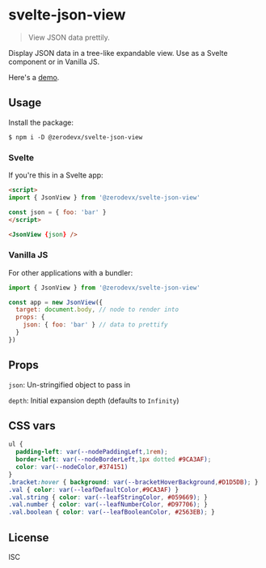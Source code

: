 # svelte-json-view

> View JSON data prettily.

Display JSON data in a tree-like expandable view. Use as a Svelte component or in Vanilla JS.

Here's a [demo](https://zerodevx.github.io/json-pretty-print/?data=H4sIAAAAAAAAA7WaXXOkNhaG7_MrtK692FQaAgIE8tU4tmfjxJ7MepykUklqS4Do1g4NHT5sd1L73_foC2g3bXs83krF0wLpICHpOe854tcvEPoL_kfo6N8iPzpGR8SLKWFBESakIJnvJYkfZn4YHS10NVHl_B4qeqa87E27mMShz1InS7PQCUmWOkkUJg4hHityFjCSpoON9iTrxC2Hdl3Tc3M1ZSWrMnnx6O94QXDiJtS22Iis6xt1b9V1m-Ovv96ULOOrusxd0X0d4PsA27psKesFoSnyLT-ty7qRbdOmvqtsvYqtlcHLuqkY-lDWbLi15DBK1aLga1Zyez2r1xtWbeWN9z9c31ycntg7UE2U8noprbXS2JtN3XQiYy60Gsaxqiv10K989A_qh1-i0KMOjnAy9D7PG962so4fxOikgr6d1n3TLdB5Kf5kt6Is-QK943foit-LrF4g6sX-0Dyt-042Pu9QLofNEavEGq3ZEgyxUvzRM9SKqkObphY5hx9rISuIHG1YIxi8ZsR7aIu4vMxysRGtyES1dNHJmnfTK6jol9ACQX85-qMXKOctb3qwCYXWRdd80_CVepeiQ1lfbpjtlO6PNCdtqkfVRQFWGRJNLyvUZQmN-rJk66xGonJ_a34bJqjhS9F2vOFq7WHPJ44XOV5w4yXHPj3GEXLgl-fZ-iXrRNfn8tXD2nSjIMTUt_fqamlvJp4bJ4TG5lbHlnImflUl9djJgIxtuZJkL8diBlPUr8eyHspYZvmkbr1e13k9qSxn40iVfje9KBoBj5x25C_zr9xL-bgZd5b1DUtFt2LobVlv8yNz_7-LAxb8GQuXNXSboZ9XouNPGsBzBmA_MzlN6BtYaCXfDlZ2xrdsOO9gOckm3_KyhCU92ZN_Q7_UPVqxW44o6quGsxytYcXBNm9dO78Fu61hSvjbphdq-bPNplSdVh2eR1zBo4BgwlOeQgGzh4izC8QizkvDIgtI4NACOBcmReSwNA6cOPPSPCe0oJjMIK5gZTvHuGARhoE77vwXMM728EnG_SSfCrMwh7iDgLs8ub748WqPcLfSVsoV4EpARr8-TLgQS8IRJ0jCYI5wfoROyhRMNyVH1zXLF-g7lvXrlC3Q-543XY2uFeN8j5A9xsEq4Wt0yyUoFNrEBkCRiVzkEkIKc2pvGvZM7ilkAXn0XkWcDexy0akGFSBM_7Fg4m03_r7nTQa7oxN1hUroUQNW9LMUzFr5EAtUF11sWrjP-o4PlXeYJ01b1KkK8Fg7Ii76FhghCW2rtKqfJ6aCQaodyrRnA9L1C6izjPGMQdt3dQuuN7cENxhCHV-D1xq4Di_WRVeaxPxev43JS9RG9ainboFNh6aA5qJzeW3wKvKP5L4Z2s7QwWPBlc56ANMX3QRek5rup5yBjx0fnEF8HITHHj3sDLAbhDSi0YwrcGjgejQmyQFfYKZnJLd-d2OZT1yCkPM_FqfAlwN7WPEV8P9dvUXfsqaB-ejq6kX8Py2ZgNl4z16I_7clX8vl8DPQonk2-kdUTcjve6-Lfs7jnLEgoRxHOY3zh-jHD9CfxHHggx52siLznBBj7qSpzx3ix3maFoz7RTSD_gPqNlh41Aeh8Rnktyt2h_xlzx-C_7K-480WFOR6I5fBs-F_8uHmx-uLOXkr7WXa3JsNePceCHPQASTY_xJFIHEDL_JnHAAFpXYjN73VuBfNnai0vP2ONy3fSnk78R0W_WdWaXI2CMtR0g4_JDB2RJtSphaV2n8YzoDolQ4D8D-9mdVVy0EzG49hoAY4kyXlYCymDQZNSd2yWlc_QNfOB8hNa3LLOQNKC8TKYNr6hH23I_2Tobpm6-BfFCsrwQC-H_SjJ4S2nYYLgx3bUrmpdgQ89FldUiN00Q8G7GZ0le0JB2g_ymXsSZHu-zdedIzxsRce5nLsuzQMYOLnwIxBNWGPEhvhPSTzjpyWccZYtK9qKsBhgrOOwzqe53M1bBt1Q475NfgMU7IsOWwidNJUsNFfptA5y1boJ3DJsNhfJtG3FVg47asK-rNi609Q6FOwvBDVKavgvydYndNIanXOCpLk_kRiG1bbNWJZzTgpYo9wJwhi4oR5gh1Ki8AJ0zyJIi-Nw5g9n9X-AnuRi-PPYLVNlTzFanC03RZ90zdV-wmJiIuz83_-sMfpjbSVSlNvgITL-rBEpxEQmmAHe8lcEiKKI9ARVVZnH9GHTq6DBToBf55zbjj9S918BEr7sbdH6fdWfhoEap6YQj7iTYX8LrrUGBmyCBZMokJKF5m_Wb8ROQMIDhoTFptRrmq_gzTOd6kG__Y2K3Ey4aCinGnaihHC77SS7wY6g_o1zHxcelLHi-FV3vge8O0Ye4_kIRLiEprQmM4xLqIuhVkZIrzHGCcmgJo6iMnVflI7n7_-emg7XTFwjqesuZ3Ivk_B2tlWpwz-w0A_vghrsIk-gohs6vpj-2ykTfbfhGfk-TiDxczuYG8026fkZx4QkgVB5McBjTLvIdKsZ7NIi_OcFTEBmhVJ7IQsBqRhQh1KAhrmBQ2jmM4g7VDmAS9I7LkR_gymzWUe5Cvdyzx8zyoOEQD_OMO0A0Q7PX93c3F6vse0j2DqTlp6I92dyPhhqCnZSX0nID6egRoJMTrjrAEyVFZ5vq2bFDRTfQdYu8jZChZEGCT7TLtQ6UmtrLQGmgDJoMTKNw2cn7jRl1Iq6WwrsM-G3GPj27rsN_CDm0oD_vJB0I7ReGtCYmAjSOAhR6AAOQAUwGWQqTWttquzB1cqA6sAqFSgzojcZ3zTcSC2MFQeGGvlniKjRrghttSlbEw16HzMTq6lm-ho5QNA5trEwaTimB9RUvdx0kaOFzqY3vj4GFNA7GHShoEbxoBmm9WdgjbGrhdiEhzK-A4v5HB690H2Vw1_UttO73jJvqkJh18p53tW98uStehdzcsXkRdIuGTomlUw25vVi9D7PetWEGnBrr8W9fPhO3Jiwt74_8DePMQsioqEp4SlBU0estdG1pa92M95SnHm5HmKndBjvkOTkDhZ5kUkIrGfRMknsDdY-J7vks-J_e1afTLrC7qNb9HNtv2EyP-DpO_1xekefVfSWCdtvWklfxuRHQ77Y6JFZYDJXNgfxRid33N5MmA15RWgGFZEC5gDgdmIP-uKAYETuk_gd4BR_jCuN0DWzFKBsEkcmhvmwEmp0DHks1G7Cm8VBe8tGXdCbQtrI111K3niZZTrqblvQ2jrAAx3p0-0fJOtpU9QpqCpOgiz-tME7FONrLunUt0TAavHO4bx3OQt1IhsrwfHMnaUj8lg1RObPDZ-RBkc_ZH1ATtZ7Snx1SuejPJJkUwdn954-Djwj8PgMLoD7EaeH8-R2_djF9MEk4PoBof2QN6ORf2yDp_RmYk8TH3evcohHaASnDUAu4E18SJkX7GmXTEQr6B4n5bbB47pGLoCmjw_STshy8uk8rMi_5CEJA-LkKZREsZR_BDV5AGqk8IjGfaIk7I0csKQZk6SF7nDQ5_JbxNAAhSf8g2Ch-URwGufz81E_ld1nW_Rt7AG6zu2fTarv7m4vLw6P9tD9VqaWxlrb1JYuWueH4a1FwOsYwhb49kMQBhRdAIDL8XwJQLEdk1rv0Som24lr9SlkMjGkZfsIft89lBKa1NNQHsQpTlkdLQBiwrCh7wmEPpMJnEBniqZO3wioK1Jcg0ZBiVZx28IND-1cYCspJmpOmaMBwW8k6zY8QZa4Q6nfhrQoPMHXu50eDjPm6pbVWN3lOOTBwob9GvB_mHyTCmpDe8HjCs4a3-gHjWcH1q7LrrRD5RxiIS-DgdsvSFq2HWsrRgSMS76F7QaPxNR8Yd6oA4j1ERq_zPrPc3nJ5NBPO4nYgf2sgd-wj_2yXH0SL7YiWOZE_Y8GzlPPUUkz1rCgNpDnX2N_wjmJxmS_eSx9Nljyayz8YJe06_hJ74XDbyZCp3DYqy7p1O9c47iWiyXLegtVj3nQHDOUZyuOIhaBqDqW_5sX7ELt4m7iF7kLr74_X8qHdwptSYAAA).

## Usage

Install the package:

`$ npm i -D @zerodevx/svelte-json-view`

### Svelte

If you're this in a Svelte app:

```html
<script>
import { JsonView } from '@zerodevx/svelte-json-view'

const json = { foo: 'bar' }
</script>

<JsonView {json} />
```

### Vanilla JS

For other applications with a bundler:

```js
import { JsonView } from '@zerodevx/svelte-json-view'

const app = new JsonView({
  target: document.body, // node to render into
  props: {
    json: { foo: 'bar' } // data to prettify
  }
})
```

## Props

`json`: Un-stringified object to pass in

`depth`: Initial expansion depth (defaults to `Infinity`)

## CSS vars

```css
ul {
  padding-left: var(--nodePaddingLeft,1rem);
  border-left: var(--nodeBorderLeft,1px dotted #9CA3AF);
  color: var(--nodeColor,#374151)
}
.bracket:hover { background: var(--bracketHoverBackground,#D1D5DB); }
.val { color: var(--leafDefaultColor,#9CA3AF) }
.val.string { color: var(--leafStringColor, #059669); }
.val.number { color: var(--leafNumberColor, #D97706); }
.val.boolean { color: var(--leafBooleanColor, #2563EB); }
```

## License

ISC
